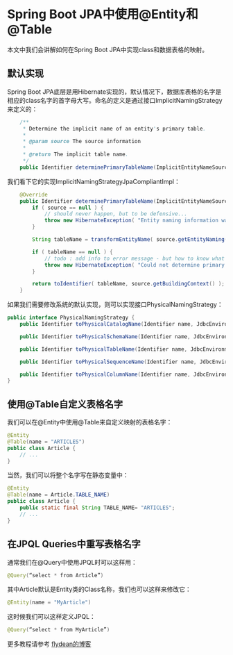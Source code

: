 # Spring Boot JPA中使用@Entity和@Table

本文中我们会讲解如何在Spring Boot JPA中实现class和数据表格的映射。

## 默认实现

Spring Boot JPA底层是用Hibernate实现的，默认情况下，数据库表格的名字是相应的class名字的首字母大写。命名的定义是通过接口ImplicitNamingStrategy来定义的：

~~~java
	/**
	 * Determine the implicit name of an entity's primary table.
	 *
	 * @param source The source information
	 *
	 * @return The implicit table name.
	 */
	public Identifier determinePrimaryTableName(ImplicitEntityNameSource source);
~~~

我们看下它的实现ImplicitNamingStrategyJpaCompliantImpl：

~~~java
	@Override
	public Identifier determinePrimaryTableName(ImplicitEntityNameSource source) {
		if ( source == null ) {
			// should never happen, but to be defensive...
			throw new HibernateException( "Entity naming information was not provided." );
		}

		String tableName = transformEntityName( source.getEntityNaming() );

		if ( tableName == null ) {
			// todo : add info to error message - but how to know what to write since we failed to interpret the naming source
			throw new HibernateException( "Could not determine primary table name for entity" );
		}

		return toIdentifier( tableName, source.getBuildingContext() );
	}
~~~

如果我们需要修改系统的默认实现，则可以实现接口PhysicalNamingStrategy：

~~~java
public interface PhysicalNamingStrategy {
	public Identifier toPhysicalCatalogName(Identifier name, JdbcEnvironment jdbcEnvironment);

	public Identifier toPhysicalSchemaName(Identifier name, JdbcEnvironment jdbcEnvironment);

	public Identifier toPhysicalTableName(Identifier name, JdbcEnvironment jdbcEnvironment);

	public Identifier toPhysicalSequenceName(Identifier name, JdbcEnvironment jdbcEnvironment);

	public Identifier toPhysicalColumnName(Identifier name, JdbcEnvironment jdbcEnvironment);
}
~~~

## 使用@Table自定义表格名字

我们可以在@Entity中使用@Table来自定义映射的表格名字：

~~~java
@Entity
@Table(name = "ARTICLES")
public class Article {
    // ...
}
~~~

当然，我们可以将整个名字写在静态变量中：

~~~java
@Entity
@Table(name = Article.TABLE_NAME)
public class Article {
    public static final String TABLE_NAME= "ARTICLES";
    // ...
}
~~~

## 在JPQL Queries中重写表格名字

通常我们在@Query中使用JPQL时可以这样用：

~~~java
@Query(“select * from Article”)
~~~

其中Article默认是Entity类的Class名称，我们也可以这样来修改它：

~~~java
@Entity(name = "MyArticle")
~~~

这时候我们可以这样定义JPQL：

~~~java
@Query(“select * from MyArticle”)
~~~

更多教程请参考 [flydean的博客](www.flydean.com)

